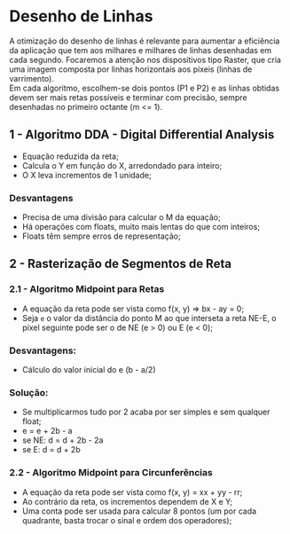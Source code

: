 # Desenho de Linhas

A otimização do desenho de linhas é relevante para aumentar a eficiência da aplicação que tem aos milhares e milhares de linhas desenhadas em cada segundo. Focaremos a atenção nos dispositivos tipo Raster, que cria uma imagem composta por linhas horizontais aos píxeis (linhas de varrimento). <br>
Em cada algoritmo, escolhem-se dois pontos (P1 e P2) e as linhas obtidas devem ser mais retas possíveis e terminar com precisão, sempre desenhadas no primeiro octante (m <= 1).

## 1 - Algoritmo DDA - Digital Differential Analysis

- Equação reduzida da reta;
- Calcula o Y em função do X, arredondado para inteiro;
- O X leva incrementos de 1 unidade;

### Desvantagens

- Precisa de uma divisão para calcular o M da equação;
- Há operações com floats, muito mais lentas do que com inteiros;
- Floats têm sempre erros de representação;

## 2 - Rasterização de Segmentos de Reta

### 2.1 - Algoritmo Midpoint para Retas

- A equação da reta pode ser vista como f(x, y) => bx - ay = 0;
- Seja `e` o valor da distância do ponto M ao que interseta a reta NE-E, o píxel seguinte pode ser o de NE (e > 0) ou E (e < 0);

### Desvantagens:

- Cálculo do valor inicial do e (b - a/2)

### Solução:

- Se multiplicarmos tudo por 2 acaba por ser simples e sem qualquer float;
- e = e + 2b - a
- se NE: d = d + 2b - 2a
- se  E: d = d + 2b

### 2.2 - Algoritmo Midpoint para Circunferências

- A equação da reta pode ser vista como f(x, y) = xx + yy - rr;
- Ao contrário da reta, os incrementos dependem de X e Y;
- Uma conta pode ser usada para calcular 8 pontos (um por cada quadrante, basta trocar o sinal e ordem dos operadores);